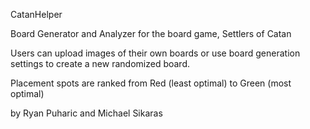 CatanHelper

Board Generator and Analyzer for the board game, Settlers of Catan

Users can upload images of their own boards or use board generation settings to create a new randomized board.

Placement spots are ranked from Red (least optimal) to Green (most optimal)

by Ryan Puharic and Michael Sikaras
